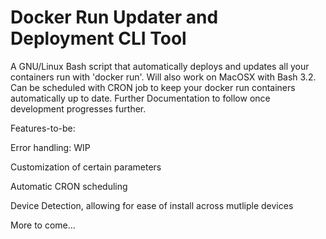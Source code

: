 # Docker Run Updater and Deployment CLI Tool
 A GNU/Linux Bash script that automatically deploys and updates all your containers run with 'docker run'. Will also work on MacOSX with Bash 3.2. Can be scheduled with CRON job to keep your docker run containers automatically up to date. Further Documentation to follow once development progresses further.

Features-to-be:

Error handling: WIP

Customization of certain parameters

Automatic CRON scheduling

Device Detection, allowing for ease of install across mutliple devices

More to come...
